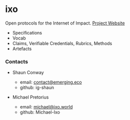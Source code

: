 # ixo

Open protocols for the Internet of Impact.
[Project Website](https://ixo.world)

- Specifications
- Vocab
- Claims, Verifiable Credentials, Rubrics, Methods
- Artefacts

### Contacts

- Shaun Conway

  - email: contact@emerging.eco
  - github: ig-shaun

- Michael Pretorius
  - email: michael@ixo.world
  - github: Michael-Ixo
